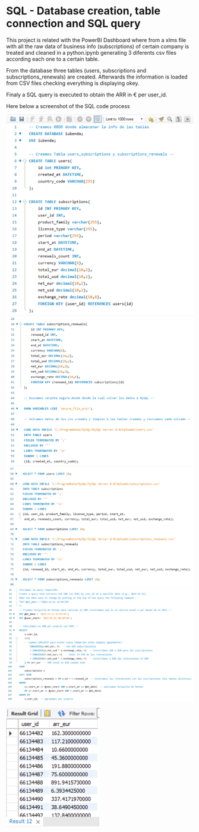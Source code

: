 # SQL - Database creation, table connection and SQL query
This project is related with the PowerBI Dashboard where from a xlms file with all the raw data of business info (subscriptions) 
of certain company is treated and cleaned in a python.ipynb generating 3 diferents csv files according each one to a certain table.

From the database three tables (users, subscriptions and subscriptions_renewals) are created. Afterwards the information is loaded from CSV files
checking everything is displaying okey.

Finaly a SQL query is executed to obtain the ARR in € per user_id.

Here below a screenshot of the SQL code process


![1](1.PNG)
![2](2.PNG)
![3](3.PNG)
![4](4.PNG)

![RESULTADO_SQL](RESULTADO_SQL.PNG)
